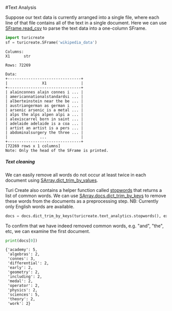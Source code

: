 #Text Analysis

Suppose our text data is currently arranged into a single file, where
each line of that file contains all of the text in a single document.
Here we can use
[SFrame.read_csv](https://apple.github.io/turicreate/docs/api/generated/turicreate.SFrame.read_csv.html)
to parse the text data into a one-column SFrame.

```python
import turicreate
sf = turicreate.SFrame('wikipedia_data')
```
```no-highlight
Columns:
X1      str

Rows: 72269

Data:
+--------------------------------+
|               X1               |
+--------------------------------+
| alainconnes alain connes i ... |
| americannationalstandardsi ... |
| alberteinstein near the be ... |
| austriangerman as german i ... |
| arsenic arsenic is a metal ... |
| alps the alps alpen alpi a ... |
| alexiscarrel born in saint ... |
| adelaide adelaide is a coa ... |
| artist an artist is a pers ... |
| abdominalsurgery the three ... |
|              ...               |
+--------------------------------+
[72269 rows x 1 columns]
Note: Only the head of the SFrame is printed.
```

##### Text cleaning

We can easily remove all words do not occur at least twice in each
document using
[SArray.dict_trim_by_values](https://apple.github.io/turicreate/docs/api/generated/turicreate.SArray.dict_trim_by_values.html).

Turi Create also contains a helper function called
[stopwords](https://apple.github.io/turicreate/docs/api/generated/turicreate.text_analytics.stopwords.html?highlight=stopwords#turicreate.text_analytics.stopwords)
that returns a list of common words. We can use
[SArray.docs.dict_trim_by_keys](https://apple.github.io/turicreate/docs/api/generated/turicreate.SArray.dict_trim_by_keys.html)
to remove these words from the documents as a preprocessing step. NB:
Currently only English words are available.


```python
docs = docs.dict_trim_by_keys(turicreate.text_analytics.stopwords(), exclude=True)
```

To confirm that we have indeed removed common words, e.g. "and", "the",
etc, we can examine the first document.

```python
print(docs[0])
```
```no-highlight
{'academy': 5,
 'algebras': 2,
 'connes': 3,
 'differential': 2,
 'early': 2,
 'geometry': 2,
 'including': 2,
 'medal': 2,
 'operator': 2,
 'physics': 2,
 'sciences': 5,
 'theory': 2,
 'work': 2}
```
